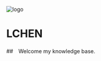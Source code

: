 <!-- ![logo](https://docsify.js.org/_media/icon.svg) -->
![logo](https://iconfont.alicdn.com/s/a0f420d6-64bb-47ba-8902-39c7c08a07dc_origin.svg)

# LCHEN

##　Welcome my knowledge base.

